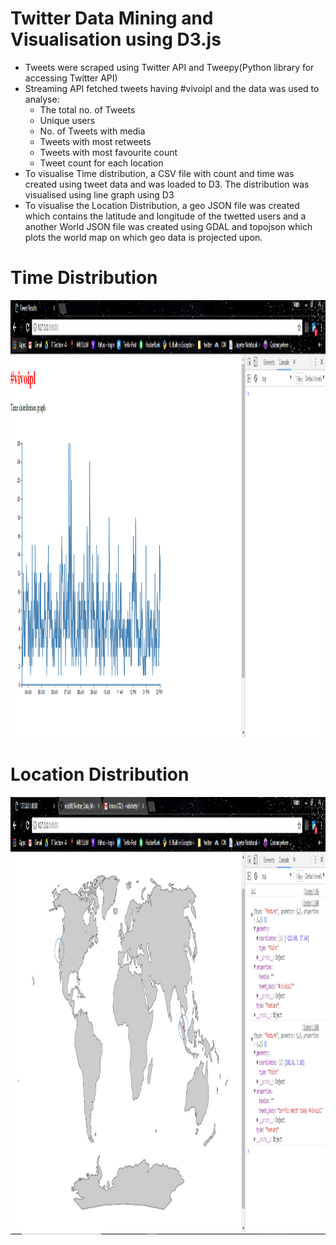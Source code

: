# Twitter Data Mining and Visualisation using D3.js

- Tweets were scraped using Twitter API and Tweepy(Python library for accessing Twitter API)
- Streaming API fetched tweets having #vivoipl and the data was used to analyse:
  * The total no. of Tweets
  * Unique users
  * No. of Tweets with media
  * Tweets with most retweets
  * Tweets with most favourite count
  * Tweet count for each location
- To visualise Time distribution, a CSV file with count and time was created using tweet data and was loaded to D3. The distribution was visualised using line graph using D3
- To visualise the Location Distribution, a geo JSON file was created which contains the latitude and longitude of the twetted users and a another World JSON file was created using GDAL and topojson which plots the world map on which geo data is projected upon.

# Time Distribution
<img src="time_distribution.PNG" width=1000 height=700 />

# Location Distribution
<img src="location_dist.PNG" width=1000 height=700 />
